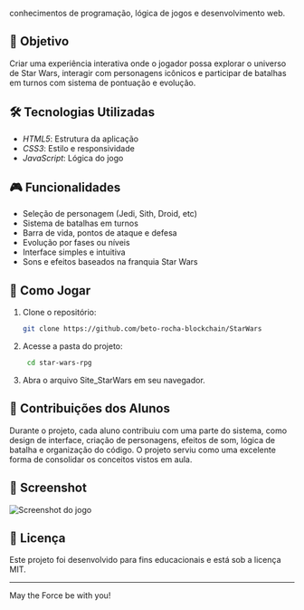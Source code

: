 conhecimentos de programação, lógica de jogos e desenvolvimento web.

## 🎯 Objetivo

Criar uma experiência interativa onde o jogador possa explorar o universo de Star Wars, interagir com personagens icônicos e participar de batalhas em turnos com sistema de pontuação e evolução.

## 🛠 Tecnologias Utilizadas

- *HTML5*: Estrutura da aplicação
- *CSS3*: Estilo e responsividade
- *JavaScript*: Lógica do jogo

## 🎮 Funcionalidades

- Seleção de personagem (Jedi, Sith, Droid, etc)
- Sistema de batalhas em turnos
- Barra de vida, pontos de ataque e defesa
- Evolução por fases ou níveis
- Interface simples e intuitiva
- Sons e efeitos baseados na franquia Star Wars

## 🚀 Como Jogar

1. Clone o repositório:
   ```bash
   git clone https://github.com/beto-rocha-blockchain/StarWars

2. Acesse a pasta do projeto:
   ```bash
    cd star-wars-rpg


3. Abra o arquivo Site_StarWars em seu navegador.



## 👥 Contribuições dos Alunos

Durante o projeto, cada aluno contribuiu com uma parte do sistema, como design de interface, criação de personagens, efeitos de som, lógica de batalha e organização do código. O projeto serviu como uma excelente forma de consolidar os conceitos vistos em aula.

## 📸 Screenshot

![Screenshot do jogo](assets/screenshot1.png)

## 📄 Licença

Este projeto foi desenvolvido para fins educacionais e está sob a licença MIT.


---

May the Force be with you!
